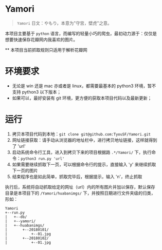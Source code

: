 # Yamori

> `Yamori` 日文：やもり，本意为"守宫，壁虎"之意。

本项目主要基于 `python` 语言，而编写的轻量小巧的爬虫，最初动力源于：仅仅是想要快速保存花瓣网内我喜欢的图片。

** 本项目当前抓取规则只适用于解析花瓣网

# 环境要求

- 无论是 win 还是 mac 亦或者是 linux，都需要最基本的 python3 环境，暂不支持 python3 以下版本；
- 如果可以，最好安装有 git 环境，更方便的获取本项目代码以及最新更新；

# 运行

1. 拷贝本项目代码到本地：`git clone git@github.com:TyouSF/Yamori.git`
2. 网址链接获取：请手动从浏览器的地址栏中，进行拷贝地址链接，这样就得到了 'url'
3. 启动系统命令行工具，进入到拷贝下来的项目根据路 `.*/Yamori/` 下，执行命令：`python3 run.py 'url'`
4. 如果需要继续抓取下一页，可以根据命令行的提示，直接输入 'y' 来继续抓取下一页的图片
5. 结束程序也是如此简单，抓取完毕后，根据提示，输入 'n'，终止抓取

执行后，系统将自动抓取给定的网址（url）内的所有图片并加以保存，默认保存目录是本项目下的 `/Yamori/huabanimgs/` 下，并按照日期进行文件夹级的归类，形如：

```
Yamori
+--run.py
|   +--db/
|   +--yamori/
|   +--huabanimgs/
|       +--20180101/
|           +--01.jpg
|       +--20180102/
|           +--01.jpg
```
